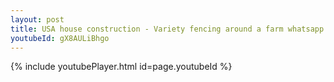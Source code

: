 ```yaml
---
layout: post
title: USA house construction - Variety fencing around a farm whatsapp status
youtubeId: gX8AULiBhgo
---
```


{% include youtubePlayer.html id=page.youtubeId %}

